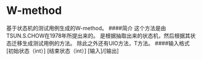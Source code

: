 # W-method
基于状态机的测试用例生成的W-method。
####简介
这个方法是由TSUN.S.CHOW在1978年所提出来的。
是根据抽取出来的状态机，然后根据其状态迁移生成测试用例的方法。
除此之外还有UIO方法，T方法。
####输入格式
[初始状态（int）] [结束状态（int）] [输入]/[输出]
